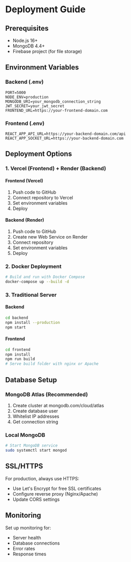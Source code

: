 # Deployment Guide

## Prerequisites

- Node.js 16+
- MongoDB 4.4+
- Firebase project (for file storage)

## Environment Variables

### Backend (.env)
```env
PORT=5000
NODE_ENV=production
MONGODB_URI=your_mongodb_connection_string
JWT_SECRET=your_jwt_secret
FRONTEND_URL=https://your-frontend-domain.com
```

### Frontend (.env)
```env
REACT_APP_API_URL=https://your-backend-domain.com/api
REACT_APP_SOCKET_URL=https://your-backend-domain.com
```

## Deployment Options

### 1. Vercel (Frontend) + Render (Backend)

#### Frontend (Vercel)
1. Push code to GitHub
2. Connect repository to Vercel
3. Set environment variables
4. Deploy

#### Backend (Render)
1. Push code to GitHub
2. Create new Web Service on Render
3. Connect repository
4. Set environment variables
5. Deploy

### 2. Docker Deployment

```bash
# Build and run with Docker Compose
docker-compose up --build -d
```

### 3. Traditional Server

#### Backend
```bash
cd backend
npm install --production
npm start
```

#### Frontend
```bash
cd frontend
npm install
npm run build
# Serve build folder with nginx or Apache
```

## Database Setup

### MongoDB Atlas (Recommended)
1. Create cluster at mongodb.com/cloud/atlas
2. Create database user
3. Whitelist IP addresses
4. Get connection string

### Local MongoDB
```bash
# Start MongoDB service
sudo systemctl start mongod
```

## SSL/HTTPS

For production, always use HTTPS:
- Use Let's Encrypt for free SSL certificates
- Configure reverse proxy (Nginx/Apache)
- Update CORS settings

## Monitoring

Set up monitoring for:
- Server health
- Database connections
- Error rates
- Response times